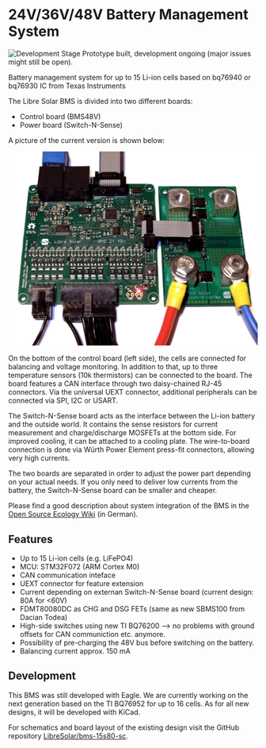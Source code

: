 # 24V/36V/48V Battery Management System

![Development Stage](https://img.shields.io/badge/development%20stage-beta-orange.svg) Prototype built, development ongoing (major issues might still be open).

Battery management system for up to 15 Li-ion cells based on bq76940 or bq76930 IC from Texas Instruments

The Libre Solar BMS is divided into two different boards:

- Control board (BMS48V)
- Power board (Switch-N-Sense)

A picture of the current version is shown below:

![24V (10s) Battery management system](./images/bms24v_board_20161217.jpg)

On the bottom of the control board (left side), the cells are connected for balancing and voltage monitoring. In addition to that, up to three temperature sensors (10k thermistors) can be connected to the board. The board features a CAN interface through two daisy-chained RJ-45 connectors. Via the universal UEXT connector, additional peripherals can be connected via SPI, I2C or USART.

The Switch-N-Sense board acts as the interface between the Li-ion battery and the outside world. It contains the sense resistors for current measurement and charge/discharge MOSFETs at the bottom side. For improved cooling, it can be attached to a cooling plate. The wire-to-board connection is done via Würth Power Element press-fit connectors, allowing very high currents.

The two boards are separated in order to adjust the power part depending on your actual needs. If you only need to deliver low currents from the battery, the Switch-N-Sense board can be smaller and cheaper.

Please find a good description about system integration of the BMS in the [Open Source Ecology Wiki](https://wiki.opensourceecology.de/24-48V_BMS) (in German).

## Features

- Up to 15 Li-ion cells (e.g. LiFePO4)
- MCU: STM32F072 (ARM Cortex M0)
- CAN communication inteface
- UEXT connector for feature extension
- Current depending on externan Switch-N-Sense board (current design: 80A for <60V)
- FDMT80080DC as CHG and DSG FETs (same as new SBMS100 from Dacian Todea)
- High-side switches using new TI BQ76200 --> no problems with ground offsets for CAN communiction etc. anymore.
- Possibility of pre-charging the 48V bus before switching on the battery.
- Balancing current approx. 150 mA

## Development

This BMS was still developed with Eagle. We are currently working on the next generation based on the TI BQ76952 for up to 16 cells. As for all new designs, it will be developed with KiCad.

For schematics and board layout of the existing design visit the GitHub repository [LibreSolar/bms-15s80-sc](https://github.com/LibreSolar/BMS-15S80-SC "12V/48V Battery Management System").
